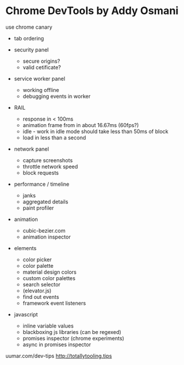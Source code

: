 # Chrome DevTools by Addy Osmani

use chrome canary

- tab ordering

- security panel
    - secure origins?
    - valid cetificate?

- service worker panel
    - working offline
    - debugging events in worker

- RAIL
    - response in < 100ms
    - animation frame from in about 16.67ms (60fps?)
    - idle - work in idle mode should take less than 50ms of block
    - load in less than a second

- network panel
    - capture screenshots
    - throttle network speed
    - block requests

- performance / timeline
    - janks
    - aggregated details
    - paint profiler

- animation
    - cubic-bezier.com
    - animation inspector

- elements
    - color picker
    - color palette
    - material design colors
    - custom color palettes
    - search selector
    - (elevator.js)
    - find out events
    - framework event listeners

- javascript
    - inline variable values
    - blackboxing js libraries (can be regexed)
    - promises inspector (chrome experiments)
    - async in promises inspector

uumar.com/dev-tips
http://totallytooling.tips



